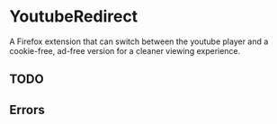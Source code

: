 # YoutubeRedirect
A Firefox extension that can switch between the youtube player and a cookie-free, ad-free version for a cleaner viewing experience.

## TODO

## Errors
